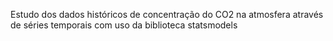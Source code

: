 Estudo dos dados históricos de concentração do CO2 na atmosfera através de séries temporais com uso da biblioteca statsmodels